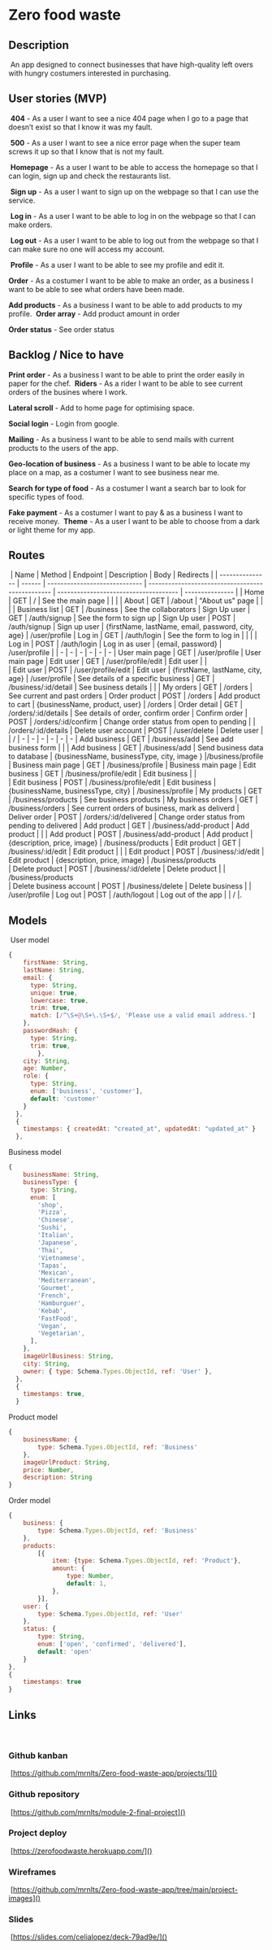 # Zero food waste

## Description

​
An app designed to connect businesses that have high-quality left overs with hungry costumers interested in purchasing.

## User stories (MVP)

​
**404** - As a user I want to see a nice 404 page when I go to a page that doesn’t exist so that I know it was my fault.

​
**500** - As a user I want to see a nice error page when the super team screws it up so that I know that is not my fault.

​
**Homepage** - As a user I want to be able to access the homepage so that I can login, sign up and check the restaurants list.

​
**Sign up** - As a user I want to sign up on the webpage so that I can use the service.

​
**Log in** - As a user I want to be able to log in on the webpage so that I can make orders.

​
**Log out** - As a user I want to be able to log out from the webpage so that I can make sure no one will access my account.

​
**Profile** - As a user I want to be able to see my profile and edit it.

**Order** - As a costumer I want to be able to make an order, as a business I want to be able to see what orders have been made.

**Add products** - As a business I want to be able to add products to my profile.
​
**Order array** - Add product amount in order

**Order status** - See order status
​

## Backlog / Nice to have

​**Print order** - As a business I want to be able to print the order easily in paper for the chef.
​
**Riders** - As a rider I want to be able to see current orders of the busines where I work.

**Lateral scroll** - Add to home page for optimising space.

**Social login** - Login from google.

**Mailing** - As a business I want to be able to send mails with current products to the users of the app.

**Geo-location of business** - As a business I want to be able to locate my place on a map, as a costumer I want to see business near me.

**Search for type of food** - As a costumer I want a search bar to look for specific types of food.

**Fake payment** - As a costumer I want to pay & as a business I want to receive money.
​​
**Theme** - As a user I want to be able to choose from a dark or light theme for my app.

## Routes

​
| Name | Method | Endpoint | Description | Body | Redirects |
| --------------- | ------ | ----------------------------- | ------------------------------------------------ | ------------------------------------- | --------------- |
| Home | GET | / | See the main page | | |
| About | GET | /about | "About us" page | | |
| Business list | GET | /business | See the collaborators
| Sign Up user | GET | /auth/signup | See the form to sign up
| Sign Up user | POST | /auth/signup | Sign up user | {firstName, lastName, email, password, city, age} | /user/profile
| Log in | GET | /auth/login | See the form to log in | | |
| Log in | POST | /auth/login | Log in as user | {email, password} | /user/profile |
| - | - | - | - | - | -
| User main page | GET | /user/profile | User main page
| Edit user | GET | /user/profile/edit | Edit user | |  
| Edit user | POST | /user/profile/edit | Edit user | {firstName, lastName, city, age} | /user/profile
| See details of a specific business | GET | /business/:id/detail | See business details | |
| My orders | GET | /orders | See current and past orders
| Order product | POST | /orders | Add product to cart | {businessName, product, user} | /orders
| Order detail | GET | /orders/:id/details | See details of order, confirm order
| Confirm order | POST | /orders/:id/confirm | Change order status from open to pending | | /orders/:id/details
| Delete user account | POST | /user/delete | Delete user | | /
| - | - | - | - | - | -
| Add business | GET | /business/add | See add business form | |
| Add business | GET | /business/add | Send business data to database | {businessName, businessType, city, image } |/business/profile
| Business main page | GET | /business/profile | Business main page
| Edit business | GET | /business/profile/edit | Edit business | |  
| Edit business | POST | /business/profile/edit | Edit business | {businessName, businessType, city} | /business/profile
| My products | GET | /business/products | See business products
| My business orders | GET | /business/orders | See current orders of business, mark as deliverd
| Deliver order | POST | /orders/:id/delivered | Change order status from pending to delivered
| Add product | GET | /business/add-product | Add product | |
| Add product | POST | /business/add-product | Add product | {description, price, image} | /business/products
| Edit product | GET | /business/:id/edit | Edit product | |
| Edit product | POST | /business/:id/edit | Edit product | {description, price, image} | /business/products  
| Delete product | POST | /business/:id/delete | Delete product | | /business/products  
| Delete business account | POST | /business/delete | Delete business | | /user/profile
| Log out | POST | /auth/logout | Log out of the app | | / |.

## Models

​
User model
​

```js
{
    firstName: String,
    lastName: String,
    email: {
      type: String,
      unique: true,
      lowercase: true,
      trim: true,
      match: [/^\S+@\S+\.\S+$/, 'Please use a valid email address.']
    },
    passwordHash: {
      type: String,
      trim: true,
        },
    city: String,
    age: Number,
    role: {
      type: String,
      enum: ['business', 'customer'],
      default: 'customer'
    }
  },
  {
    timestamps: { createdAt: "created_at", updatedAt: "updated_at" }
  },
```

Business model
​

```js
{
    businessName: String,
    businessType: {
      type: String,
      enum: [
        'shop',
        'Pizza',
        'Chinese',
        'Sushi',
        'Italian',
        'Japanese',
        'Thai',
        'Vietnamese',
        'Tapas',
        'Mexican',
        'Mediterranean',
        'Gourmet',
        'French',
        'Hamburguer',
        'Kebab',
        'FastFood',
        'Vegan',
        'Vegetarian',
      ],
    },
    imageUrlBusiness: String,
    city: String,
    owner: { type: Schema.Types.ObjectId, ref: 'User' },
  },
  {
    timestamps: true,
  }
```

Product model
​

```js
{
    businessName: {
        type: Schema.Types.ObjectId, ref: 'Business'
    },
    imageUrlProduct: String,
    price: Number,
    description: String
}
```

Order model
​

```js
{
    business: {
        type: Schema.Types.ObjectId, ref: 'Business'
    },
    products:
        [{
            item: {type: Schema.Types.ObjectId, ref: 'Product'},
            amount: {
                type: Number,
                default: 1,
            },
        }],
    user: {
        type: Schema.Types.ObjectId, ref: 'User'
    },
    status: {
        type: String,
        enum: ['open', 'confirmed', 'delivered'],
        default: 'open'
    }
},
{
    timestamps: true
}
```




## Links

​

### Github kanban

​
[https://github.com/mrnlts/Zero-food-waste-app/projects/1]()
​

### Github repository

​
[https://github.com/mrnlts/module-2-final-project]()
​

### Project deploy

​
[https://zerofoodwaste.herokuapp.com/]()
​

### Wireframes

​
[https://github.com/mrnlts/Zero-food-waste-app/tree/main/project-images]()
​

### Slides

​
[https://slides.com/celialopez/deck-79ad9e/]()
